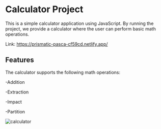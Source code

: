 ﻿# Calculator Project
This is a simple calculator application using JavaScript. By running the project, we provide a calculator where the user can perform basic math operations.

Link: https://prismatic-pasca-cf59cd.netlify.app/

## Features
The calculator supports the following math operations:

-Addition

-Extraction

-Impact

-Partition

![calculator](https://user-images.githubusercontent.com/92126235/235320277-653a6ed9-ebee-460e-b217-707616448ddc.png)
